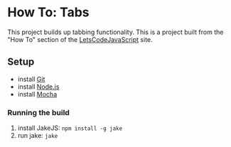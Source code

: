 # How To: Tabs

This project builds up tabbing functionality. This is a project built from the "How To" section of the  [LetsCodeJavaScript](http://www.letscodejavascript.com/) site.

## Setup

* install [Git](https://git-scm.com/)
* install [Node.js](https://nodejs.org/)
* install [Mocha](https://mochajs.org/)

### Running the build

1. install JakeJS: `npm install -g jake`
2. run jake: `jake`
